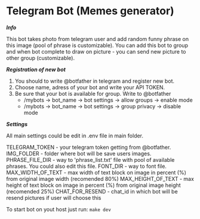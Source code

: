 # Telegram Bot (Memes generator)

___Info___

This bot takes photo from telegram user and add random funny phrase on this image (pool of phrase is customizable).
You can add this bot to group and when bot complete to draw on picture - you can send new picture to other group (customizable).

___Registration of new bot___
1. You should to write @botfather in telegram and register new bot.
2. Choose name, adress of your bot and write your API TOKEN.
3. Be sure that your bot is available for group. Write to @botfather
	* /mybots -> bot_name -> bot settings -> allow groups -> enable mode
	* /mybots -> bot_name -> bot settings -> group privacy -> disable mode

___Settings___

All main settings could be edit in .env file in main folder.

TELEGRAM_TOKEN - your telegram token getting from @botfather.
IMG_FOLDER - folder where bot will be save users images.
PHRASE_FILE_DIR - way to 'phrase_list.txt' file with pool of available phrases. You could also edit this file.
FONT_DIR - way to font file.
MAX_WIDTH_OF_TEXT - max width of text block on image in percent (%) from original image width (recomended 80%)
MAX_HEIGHT_OF_TEXT - max height of text block on image in percent (%) from original image height (recomended 25%)
CHAT_FOR_RESEND - chat_id in which bot will be resend pictures if user will choose this

To start bot on yout host just run:
`make dev`



